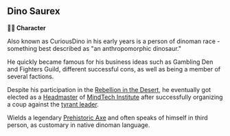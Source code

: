 ## Dino Saurex

**🧙‍♂️ Character**

Also known as CuriousDino in his early years is a person of dinoman race - something best described as "an anthropomorphic dinosaur."

He quickly became famous for his business ideas such as Gambling Den and Fighters Guild, different successful cons, as well as being a member of several factions. 

Despite his participation in the [Rebellion in the Desert](https://alexeygorovoy.github.io/zeithalt/timeline/#eon-506---rebellion-in-the-desert), he eventually got elected as a [Headmaster](../refs/council_of_minds.md) of [MindTech Institute](../refs/mindtech_institute.md) after successfully organizing a coup against the [tyrant leader](../refs/loki.md). 

Wields a legendary [Prehistoric Axe](../refs/prehistoric_axe.md) and often speaks of himself in third person, as customary in native dinoman language.

<!---
keywords: sw, CuriousDino, gambling, fighters
aliases: 
-->